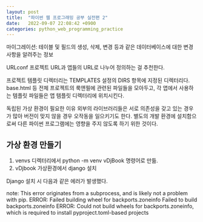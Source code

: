 ```yaml
---
layout: post
title:  "파이썬 웹 프로그래밍 공부 실전편 2"
date:   2022-09-07 22:08:42 +0900
categories: python_web_programming_practice
---
```



마이그레이션: 테이블 및 필드의 생성, 삭제, 변경 등과 같은 데이터베이스에 대한 변경 사항을 알려주는 정보


URLconf
프로젝트 URL과 앱들의 URL로 나누어 정의하는 걸 추천한다.


프로젝트 템플릿 디렉터리는 TEMPLATES 설정의 DIRS 항목에 지정된 디렉터리다. base.html 등 전체 프로젝트의 룩앤필에 관련된 파일들을 모아두고, 각 앱에서 사용하는 템플릿 파일들은 앱 템플릿 디렉터리에 위치시킨다.


독립된 가상 환경이 필요한 이유
외부의 라이브러리들은 서로 의존성을 갖고 있는 경우가 많아 버전이 맞지 않을 경우 오작동을 일으키기도 한다. 별도의 개발 환경에 설치함으로써 다른 파이썬 프로그램에는 영향을 주지 않도록 하기 위한 것이다.


## 가상 환경 만들기

1. venvs 디렉터리에서 python -m venv vDjBook 명령어로 만듦.
2. vDjbook 가상환경에서 django 설치

Django 설치 시 다음과 같은 에러가 발생했다.

  note: This error originates from a subprocess, and is likely not a problem with pip.
  ERROR: Failed building wheel for backports.zoneinfo
Failed to build backports.zoneinfo
ERROR: Could not build wheels for backports.zoneinfo, which is required to install pyproject.toml-based projects











